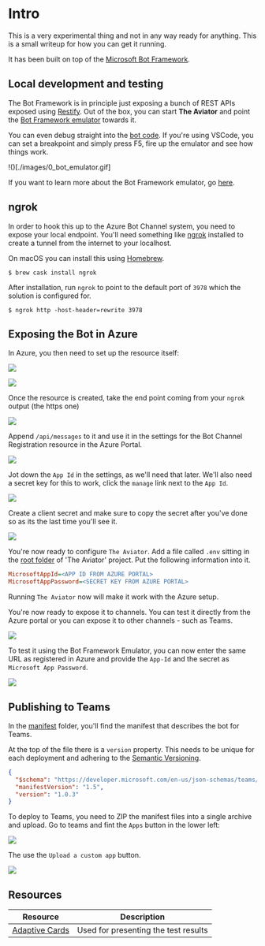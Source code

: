 # Intro

This is a very experimental thing and not in any way ready for anything.
This is a small writeup for how you can get it running.

It has been built on top of the [Microsoft Bot Framework](https://dev.botframework.com).

## Local development and testing

The Bot Framework is in principle just exposing a bunch of REST APIs exposed using [Restify](http://restify.com).
Out of the box, you can start **The Aviator** and point the [Bot Framework emulator](https://github.com/Microsoft/BotFramework-Emulator/blob/master/README.md) towards it.

You can even debug straight into the [bot code](./teamsConversationBot.ts).
If you're using VSCode, you can set a breakpoint and simply press F5, fire up the emulator and see
how things work.

!()[./images/0_bot_emulator.gif]

If you want to learn more about the Bot Framework emulator, go [here](https://docs.microsoft.com/en-us/azure/bot-service/bot-service-debug-emulator?view=azure-bot-service-4.0&tabs=csharp).

## ngrok

In order to hook this up to the Azure Bot Channel system, you need to expose your local endpoint.
You'll need something like [ngrok](https://ngrok.com) installed to create a tunnel from the internet to your
localhost.

On macOS you can install this using [Homebrew](https://brew.sh).

```shell
$ brew cask install ngrok
```

After installation, run `ngrok` to point to the default port of `3978` which the solution is configured for.
 
```shell
$ ngrok http -host-header=rewrite 3978
```

## Exposing the Bot in Azure

In Azure, you then need to set up the resource itself:

![](./images/1_create_resource.png)

![](./images/2_bot_channel_registration.png)


Once the resource is created, take the end point coming from your `ngrok` output (the https one)

![](./images/3_ngrok.png)

Append `/api/messages` to it and use it in the settings for the Bot Channel Registration
resource in the Azure Portal.

![](./images/4_endpoint_app_id.png)

Jot down the `App Id` in the settings, as we'll need that later.
We'll also need a secret key for this to work, click the `manage` link
next to the `App Id`.

![](./images/5_manage_app_id.png)

Create a client secret and make sure to copy the secret after you've done so
as its the last time you'll see it.

![](./images/6_client_secrets.png)

You're now ready to configure `The Aviator`.
Add a file called `.env` sitting in the [root folder](../../) of 'The Aviator' project.
Put the following information into it.

```ini
MicrosoftAppId=<APP ID FROM AZURE PORTAL>
MicrosoftAppPassword=<SECRET KEY FROM AZURE PORTAL>
```

Running `The Aviator` now will make it work with the Azure setup.

You're now ready to expose it to channels. You can test it directly from the Azure
portal or you can expose it to other channels - such as Teams.

![](./images/7_channels.png)

To test it using the Bot Framework Emulator, you can now enter the same URL as registered
in Azure and provide the `App-Id` and the secret as `Microsoft App Password`.

![](./images/8_internet_bot_connect.png)

## Publishing to Teams

In the [manifest](./manifest) folder, you'll find the manifest that describes the bot
for Teams.

At the top of the file there is a `version` property. This needs to be unique for each
deployment and adhering to the [Semantic Versioning](https://semver.org).

```json
{
  "$schema": "https://developer.microsoft.com/en-us/json-schemas/teams/v1.5/MicrosoftTeams.schema.json",
  "manifestVersion": "1.5",
  "version": "1.0.3"
}
```

To deploy to Teams, you need to ZIP the manifest files into a single archive and upload.
Go to teams and fint the `Apps` button in the lower left:

![](./images/9_teams_apps.png)

The use the `Upload a custom app` button.

![](./images/10_teams_upload.png)

## Resources

| Resource | Description |
| -------- | ----------- |
| [Adaptive Cards](https://adaptivecards.io) | Used for presenting the test results |